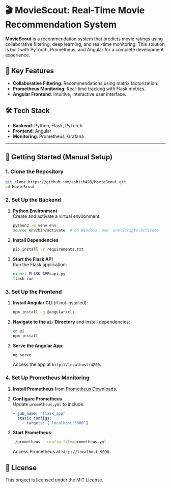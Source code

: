 # 🎬 MovieScout: Real-Time Movie Recommendation System

**MovieScout** is a recommendation system that predicts movie ratings using collaborative filtering, deep learning, and real-time monitoring. This solution is built with PyTorch, Prometheus, and Angular for a complete development experience.

## 🌟 Key Features
- **Collaborative Filtering**: Recommendations using matrix factorization.
- **Prometheus Monitoring**: Real-time tracking with Flask metrics.
- **Angular Frontend**: Intuitive, interactive user interface.

## 🛠️ Tech Stack
- **Backend**: Python, Flask, PyTorch
- **Frontend**: Angular
- **Monitoring**: Prometheus, Grafana

---

## 🚀 Getting Started (Manual Setup)

### 1. Clone the Repository
```bash
git clone https://github.com/ashish493/MovieScout.git
cd MovieScout
```

### 2. Set Up the Backend

1. **Python Environment**  
   Create and activate a virtual environment:
   ```bash
   python3 -m venv env
   source env/bin/activate  # on Windows, use `env\Scripts\activate`
   ```

2. **Install Dependencies**  
   ```bash
   pip install -r requirements.txt
   ```

3. **Start the Flask API**  
   Run the Flask application:
   ```bash
   export FLASK_APP=api.py
   flask run
   ```

### 3. Set Up the Frontend

1. **Install Angular CLI** (if not installed):
   ```bash
   npm install -g @angular/cli
   ```

2. **Navigate to the `ui/` Directory** and install dependencies:
   ```bash
   cd ui
   npm install
   ```

3. **Serve the Angular App**:
   ```bash
   ng serve
   ```
   Access the app at `http://localhost:4200`.

### 4. Set Up Prometheus Monitoring

1. **Install Prometheus** from [Prometheus Downloads](https://prometheus.io/download/).
2. **Configure Prometheus**  
   Update `prometheus.yml` to include:
   ```yaml
   - job_name: 'flask_app'
     static_configs:
       - targets: ['localhost:5000']
   ```

3. **Start Prometheus**:
   ```bash
   ./prometheus --config.file=prometheus.yml
   ```
   Access Prometheus at `http://localhost:9090`.

## 📜 License
This project is licensed under the MIT License.